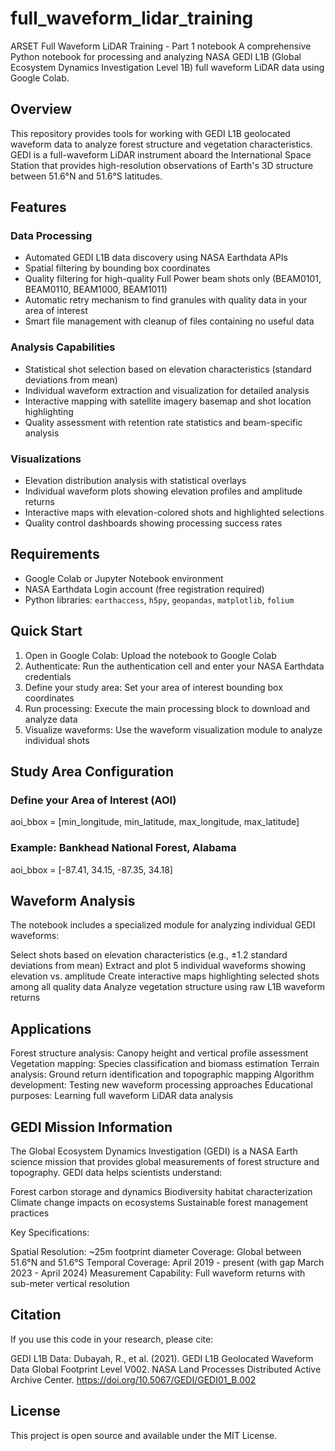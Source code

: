 # full_waveform_lidar_training
ARSET Full Waveform LiDAR Training - Part 1 notebook
A comprehensive Python notebook for processing and analyzing NASA GEDI L1B (Global Ecosystem Dynamics Investigation Level 1B) full waveform LiDAR data using Google Colab.

## Overview

This repository provides tools for working with GEDI L1B geolocated waveform data to analyze forest structure and vegetation characteristics. GEDI is a full-waveform LiDAR instrument aboard the International Space Station that provides high-resolution observations of Earth's 3D structure between 51.6°N and 51.6°S latitudes.

## Features

### Data Processing
- Automated GEDI L1B data discovery using NASA Earthdata APIs
- Spatial filtering by bounding box coordinates
- Quality filtering for high-quality Full Power beam shots only (BEAM0101, BEAM0110, BEAM1000, BEAM1011)
- Automatic retry mechanism to find granules with quality data in your area of interest
- Smart file management with cleanup of files containing no useful data

### Analysis Capabilities
- Statistical shot selection based on elevation characteristics (standard deviations from mean)
- Individual waveform extraction and visualization for detailed analysis
- Interactive mapping with satellite imagery basemap and shot location highlighting
- Quality assessment with retention rate statistics and beam-specific analysis

### Visualizations
- Elevation distribution analysis with statistical overlays
- Individual waveform plots showing elevation profiles and amplitude returns
- Interactive maps with elevation-colored shots and highlighted selections
- Quality control dashboards showing processing success rates

## Requirements

- Google Colab or Jupyter Notebook environment
- NASA Earthdata Login account (free registration required)
- Python libraries: `earthaccess`, `h5py`, `geopandas`, `matplotlib`, `folium`

## Quick Start

1. Open in Google Colab: Upload the notebook to Google Colab
2. Authenticate: Run the authentication cell and enter your NASA Earthdata credentials
3. Define your study area: Set your area of interest bounding box coordinates
4. Run processing: Execute the main processing block to download and analyze data
5. Visualize waveforms: Use the waveform visualization module to analyze individual shots

## Study Area Configuration

### Define your Area of Interest (AOI)
aoi_bbox = [min_longitude, min_latitude, max_longitude, max_latitude]

### Example: Bankhead National Forest, Alabama
aoi_bbox = [-87.41, 34.15, -87.35, 34.18]

## Waveform Analysis
The notebook includes a specialized module for analyzing individual GEDI waveforms:

Select shots based on elevation characteristics (e.g., ±1.2 standard deviations from mean)
Extract and plot 5 individual waveforms showing elevation vs. amplitude
Create interactive maps highlighting selected shots among all quality data
Analyze vegetation structure using raw L1B waveform returns

## Applications

Forest structure analysis: Canopy height and vertical profile assessment
Vegetation mapping: Species classification and biomass estimation
Terrain analysis: Ground return identification and topographic mapping
Algorithm development: Testing new waveform processing approaches
Educational purposes: Learning full waveform LiDAR data analysis

## GEDI Mission Information
The Global Ecosystem Dynamics Investigation (GEDI) is a NASA Earth science mission that provides global measurements of forest structure and topography. GEDI data helps scientists understand:

Forest carbon storage and dynamics
Biodiversity habitat characterization
Climate change impacts on ecosystems
Sustainable forest management practices

Key Specifications:

Spatial Resolution: ~25m footprint diameter
Coverage: Global between 51.6°N and 51.6°S
Temporal Coverage: April 2019 - present (with gap March 2023 - April 2024)
Measurement Capability: Full waveform returns with sub-meter vertical resolution

## Citation
If you use this code in your research, please cite:

GEDI L1B Data: Dubayah, R., et al. (2021). GEDI L1B Geolocated Waveform Data Global Footprint Level V002. NASA Land Processes Distributed Active Archive Center. https://doi.org/10.5067/GEDI/GEDI01_B.002

## License
This project is open source and available under the MIT License.
